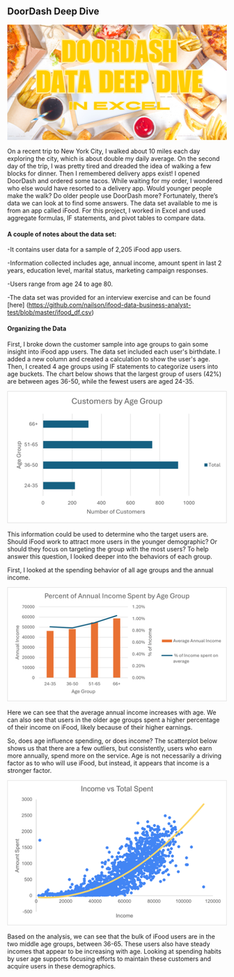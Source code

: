 ## DoorDash Deep Dive

<img src="images/DDPICbig.png?raw=true"/>

On a recent trip to New York City, I walked about 10 miles each day exploring the city, which is about double my daily average. On the second day of the trip, I was pretty tired and dreaded the idea of walking a few blocks for dinner. Then I remembered delivery apps exist! I opened DoorDash and ordered some tacos. While waiting for my order, I wondered who else would have resorted to a delivery app. Would younger people make the walk? Do older people use DoorDash more? Fortunately, there’s data we can look at to find some answers. The data set available to me is from an app called iFood. For this project, I worked in Excel and used aggregate formulas, IF statements, and pivot tables to compare data.

#### A couple of notes about the data set:

  -It contains user data for a sample of 2,205 iFood app users.

  -Information collected includes age, annual income, amount spent in last 2 years, education level, marital status, marketing campaign responses.

  -Users range from age 24 to age 80.
  
  -The data set was provided for an interview exercise and can be found [here] (https://github.com/nailson/ifood-data-business-analyst-test/blob/master/ifood_df.csv)

#### Organizing the Data

First, I broke down the customer sample into age groups to gain some insight into iFood app users. The data set included each user's birthdate. I added a new column and created a calculation to show the user's age. Then, I created 4 age groups using IF statements to categorize users into age buckets.  The chart below shows that the largest group of users (42%) are between ages 36-50, while the fewest users are aged 24-35.

<img src="images/DD-agegroup.png?raw=true"/>

This information could be used to determine who the target users are. Should iFood work to attract more users in the younger demographic? Or should they focus on targeting the group with the most users? To help answer this question, I looked deeper into the behaviors of each group. 

First, I looked at the spending behavior of all age groups and the annual income. 

<img src="images/DD-incomeage.png?raw=true"/>

Here we can see that the average annual income increases with age. We can also see that users in the older age groups spent a higher percentage of their income on iFood, likely because of their higher earnings. 

So, does age influence spending, or does income? The scatterplot below shows us that there are a few outliers, but consistently, users who earn more annually, spend more on the service. Age is not necessarily a driving factor as to who will use iFood, but instead, it appears that income is a stronger factor.

<img src="images/DD-incometotalspent.png?raw=true"/>


Based on the analysis, we can see that the bulk of iFood users are in the two middle age groups, between 36-65. These users also have steady incomes that appear to be increasing with age. Looking at spending habits by user age supports focusing efforts to maintain these customers and acquire users in these demographics.

